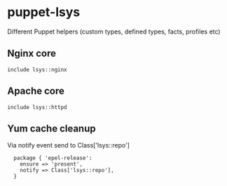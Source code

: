 # puppet-lsys
Different Puppet helpers (custom types, defined types, facts, profiles etc)

## Nginx core

```
include lsys::nginx
```

## Apache core

```
include lsys::httpd
```

## Yum cache cleanup

Via notify event send to Class['lsys::repo']

```
  package { 'epel-release':
    ensure => 'present',
    notify => Class['lsys::repo'],
  }
```
